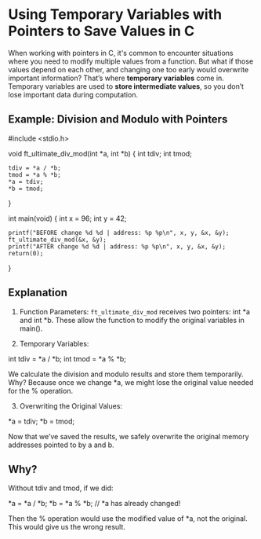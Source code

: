 # Using Temporary Variables with Pointers to Save Values in C

When working with pointers in C, it's common to encounter situations where you need to modify multiple values from a function. But what if those values depend on each other, and changing one too early would overwrite important information?
That’s where **temporary variables** come in. Temporary variables are used to **store intermediate values**, so you don’t lose important data during computation.

## Example: Division and Modulo with Pointers
#include <stdio.h>

void	ft_ultimate_div_mod(int *a, int *b)
{
	int	tdiv;
	int	tmod;

	tdiv = *a / *b;
	tmod = *a % *b;
	*a = tdiv;
	*b = tmod;
}

int main(void)
{
	int x = 96;
	int y = 42;

	printf("BEFORE change %d %d | address: %p %p\n", x, y, &x, &y);
	ft_ultimate_div_mod(&x, &y);
	printf("AFTER change %d %d | address: %p %p\n", x, y, &x, &y);
	return(0);
}

## Explanation
1. Function Parameters:
`ft_ultimate_div_mod` receives two pointers: int *a and int *b.
These allow the function to modify the original variables in main().

2. Temporary Variables:

int tdiv = *a / *b;
int tmod = *a % *b;

We calculate the division and modulo results and store them temporarily.
Why? Because once we change *a, we might lose the original value needed for the % operation.

3. Overwriting the Original Values:

*a = tdiv;
*b = tmod;

Now that we’ve saved the results, we safely overwrite the original memory addresses pointed to by a and b.

## Why?

Without tdiv and tmod, if we did:


*a = *a / *b;
*b = *a % *b; 
// *a has already changed!

Then the % operation would use the modified value of *a, not the original. This would give us the wrong result.



